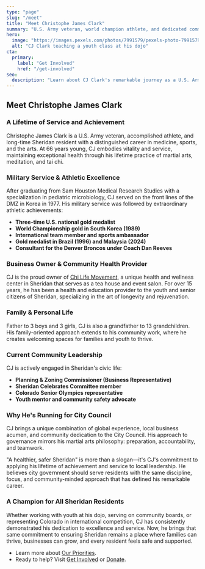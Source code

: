 ```yaml
---
type: "page"
slug: "/meet"
title: "Meet Christophe James Clark"
summary: "U.S. Army veteran, world champion athlete, and dedicated community leader."
hero:
  image: "https://images.pexels.com/photos/7991579/pexels-photo-7991579.jpeg"
  alt: "CJ Clark teaching a youth class at his dojo"
cta:
  primary:
    label: "Get Involved"
    href: "/get-involved"
seo:
  description: "Learn about CJ Clark's remarkable journey as a U.S. Army veteran, world champion athlete, and dedicated Sheridan community leader."
---
```


## Meet Christophe James Clark

### A Lifetime of Service and Achievement

Christophe James Clark is a U.S. Army veteran, accomplished athlete, and long-time Sheridan resident with a distinguished career in medicine, sports, and the arts. At 66 years young, CJ embodies vitality and service, maintaining exceptional health through his lifetime practice of martial arts, meditation, and tai chi.

### Military Service & Athletic Excellence

After graduating from Sam Houston Medical Research Studies with a specialization in pediatric microbiology, CJ served on the front lines of the DMZ in Korea in 1977. His military service was followed by extraordinary athletic achievements:

- **Three-time U.S. national gold medalist**
- **World Championship gold in South Korea (1989)**
- **International team member and sports ambassador**
- **Gold medalist in Brazil (1996) and Malaysia (2024)**
- **Consultant for the Denver Broncos under Coach Dan Reeves**

### Business Owner & Community Health Provider

CJ is the proud owner of [Chi Life Movement](https://chilifemovement.com), a unique health and wellness center in Sheridan that serves as a tea house and event salon. For over 15 years, he has been a health and education provider to the youth and senior citizens of Sheridan, specializing in the art of longevity and rejuvenation.

### Family & Personal Life

Father to 3 boys and 3 girls, CJ is also a grandfather to 13 grandchildren. His family-oriented approach extends to his community work, where he creates welcoming spaces for families and youth to thrive.

### Current Community Leadership

CJ is actively engaged in Sheridan's civic life:

- **Planning & Zoning Commissioner (Business Representative)**
- **Sheridan Celebrates Committee member**
- **Colorado Senior Olympics representative**
- **Youth mentor and community safety advocate**

### Why He's Running for City Council

CJ brings a unique combination of global experience, local business acumen, and community dedication to the City Council. His approach to governance mirrors his martial arts philosophy: preparation, accountability, and teamwork.

"A healthier, safer Sheridan" is more than a slogan—it's CJ's commitment to applying his lifetime of achievement and service to local leadership. He believes city government should serve residents with the same discipline, focus, and community-minded approach that has defined his remarkable career.

### A Champion for All Sheridan Residents

Whether working with youth at his dojo, serving on community boards, or representing Colorado in international competition, CJ has consistently demonstrated his dedication to excellence and service. Now, he brings that same commitment to ensuring Sheridan remains a place where families can thrive, businesses can grow, and every resident feels safe and supported.

- Learn more about [Our Priorities](/issues).
- Ready to help? Visit [Get Involved](/get-involved) or [Donate](/donate).